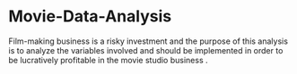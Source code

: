 # Movie-Data-Analysis
Film-making business is a risky investment and the purpose of this analysis is to analyze the variables involved and should be implemented in order to be lucratively profitable in the movie studio business .
